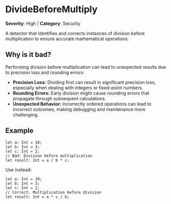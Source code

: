 # DivideBeforeMultiply
**Severity**: High | **Category**: Security

A detector that identifies and corrects instances of division before multiplication to
ensure accurate mathematical operations.

## Why is it bad?
Performing division before multiplication can lead to unexpected results due to precision loss and rounding errors:
* **Precision Loss:** Dividing first can result in significant precision loss, especially when dealing with integers or fixed-point numbers.
* **Rounding Errors:** Early division might cause rounding errors that propagate through subsequent calculations.
* **Unexpected Behavior:** Incorrectly ordered operations can lead to incorrect outcomes, making debugging and maintenance more challenging.

## Example
```tact
let a: Int = 10;
let b: Int = 3;
let c: Int = 2;
// Bad: Division before multiplication
let result: Int = a / b * c;
```

Use instead:
```tact
let a: Int = 10;
let b: Int = 3;
let c: Int = 2;
// Correct: Multiplication before division
let result: Int = a * c / b;
```
